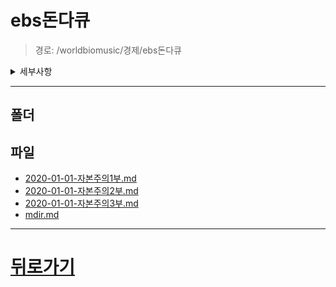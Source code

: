 # ebs돈다큐
> 경로: /worldbiomusic/경제/ebs돈다큐
<details>
<summary>세부사항</summary>

- 폴더: 0
- 파일: 4
</details>

---


## 폴더

## 파일
- [2020-01-01-자본주의1부.md](./2020-01-01-자본주의1부.md)
- [2020-01-01-자본주의2부.md](./2020-01-01-자본주의2부.md)
- [2020-01-01-자본주의3부.md](./2020-01-01-자본주의3부.md)
- [mdir.md](./mdir.md)
---
# [뒤로가기](../mdir.md)
